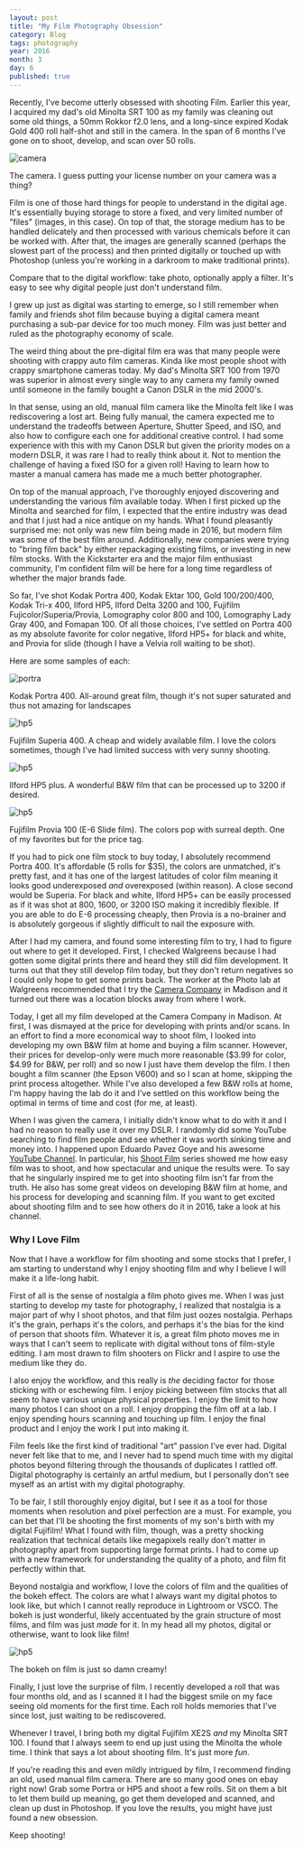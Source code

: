 ```yaml
---
layout: post
title: "My Film Photography Obsession"
category: Blog
tags: photography
year: 2016
month: 3
day: 6
published: true  
---
```


Recently, I've become utterly obsessed with shooting Film. Earlier this year, I acquired my dad's old Minolta SRT 100 as my family was cleaning out some old things, a 50mm Rokkor f2.0 lens, and a long-since expired Kodak Gold 400 roll half-shot and still in the camera. In the span of 6 months I've gone on to shoot, develop, and scan over 50 rolls.

![camera](/images/blog/film/camera.jpg)
<div class="photo-caption">
  The camera. I guess putting your license number on your camera was a thing?
</div>

Film is one of those hard things for people to understand in the digital age. It's essentially buying
storage to store a fixed, and very limited number of "files" (images, in this case). On top of that, the storage medium has to be
handled delicately and then processed with various chemicals before it can be worked with. After that,
the images are generally scanned (perhaps the slowest part of the process) and then printed digitally or touched up with Photoshop (unless you're
working in a darkroom to make traditional prints).

Compare that to the digital workflow: take photo, optionally apply a filter. It's easy to see why digital people just don't understand film.

I grew up just as digital was starting to emerge, so I still remember when family and
friends shot film because buying a digital camera meant purchasing a sub-par device for too much money. Film
was just better and ruled as the photography economy of scale.

The weird thing about the pre-digital film era was that many people were shooting with crappy auto film cameras. Kinda like most people shoot with crappy smartphone cameras today. My dad's Minolta SRT 100 from 1970 was superior in almost every single way to any camera my family owned until someone in the family bought a Canon DSLR in the mid 2000's.

In that sense, using an old, manual film camera like the Minolta felt like I was rediscovering a lost art. Being fully manual, the camera expected me to understand the tradeoffs between Aperture, Shutter Speed, and ISO, and also how to configure each one for additional creative control. I had some experience with this with my Canon DSLR but given the priority modes on a modern DSLR, it was rare I had to really think about it. Not to mention the challenge of having a fixed ISO for a given roll! Having to learn how to master a manual camera has made me a much better photographer.

On top of the manual approach, I've thoroughly enjoyed discovering and understanding the various film available today. When I first picked up the Minolta and searched for film, I expected that the entire industry was dead and that I just had a nice antique on my hands. What I found pleasantly surprised me: not only was new film being made in 2016, but modern film was some of the best film around. Additionally, new companies were trying to "bring film back" by either repackaging existing films, or investing in new film stocks. With the Kickstarter era and the major film enthusiast community, I'm confident film will be here for a long time regardless of whether the major brands fade.

So far, I've shot Kodak Portra 400, Kodak Ektar 100, Gold 100/200/400, Kodak Tri-x 400, Ilford HP5, Ilford Delta 3200 and 100, Fujifilm Fujicolor/Superia/Provia, Lomography color 800 and 100, Lomography Lady Gray 400, and Fomapan 100. Of all those choices, I've settled on Portra 400 as my absolute favorite for color negative, Ilford HP5+ for black and white, and Provia for slide (though I have a Velvia roll waiting to be shot).

Here are some samples of each:

![portra](/images/blog/film/portra.jpg)
<div class="photo-caption">
  Kodak Portra 400. All-around great film, though it's not super saturated and thus not amazing for landscapes
</div>

![hp5](/images/blog/film/fs4.jpg)
<div class="photo-caption">
  Fujifilm Superia 400. A cheap and widely available film. I love the colors sometimes, though I've had limited success with very sunny shooting.
</div>

![hp5](/images/blog/film/hp5.jpg)
<div class="photo-caption">
  Ilford HP5 plus. A wonderful B&amp;W film that can be processed up to 3200 if desired.
</div>

![hp5](/images/blog/film/provia.jpg)
<div class="photo-caption">
  Fujifilm Provia 100 (E-6 Slide film). The colors pop with surreal depth. One of my favorites but for the price tag.
</div>


If you had to pick one film stock to buy today, I absolutely recommend Portra 400. It's affordable (5 rolls for $35), the colors are unmatched, it's pretty fast, and it has one of the largest latitudes of color film meaning it looks good underexposed _and_ overexposed (within reason). A close second would be Superia. For black and white, Ilford HP5+ can be easily processed as if it was shot at 800, 1600, or 3200 ISO making it incredibly flexible. If you are able to do E-6 processing cheaply, then Provia is a no-brainer and is absolutely gorgeous if slightly difficult to nail the exposure with.

After I had my camera, and found some interesting film to try, I had to figure out where to get it developed. First, I checked Walgreens because I had gotten some digital prints there and heard they still did film development. It turns out that they still develop film today, but they don't return negatives so I could only hope to get some prints back. The worker at the Photo lab at Walgreens recommended that I try the [Camera Company](http://www.cameracompany.com/) in Madison and it turned out there was a location blocks away from where I work.

Today, I get all my film developed at the Camera Company in Madison. At first, I was dismayed at the price for developing with prints and/or scans. In an effort to find a more economical way to shoot film, I looked into developing my own B&W film at home and buying a film scanner. However, their prices for develop-only were much more reasonable ($3.99 for color, $4.99 for B&W, per roll) and so now I just have them develop the film. I then bought a film scanner (the Epson V600) and so I scan at home, skipping the print process altogether. While I've also developed a few B&W rolls at home, I'm happy having the lab do it and I've settled on this workflow being the optimal in terms of time and cost (for me, at least).

When I was given the camera, I initially didn't know what to do with it and I had no reason to really use it over my DSLR. I randomly did some YouTube searching to find film people and see whether it was worth sinking time and money into. I happened upon Eduardo Pavez Goye and his awesome [YouTube Channel](https://www.youtube.com/user/ProfetaParanoia). In particular, his [Shoot Film](https://www.youtube.com/playlist?list=PL5VdEThfwM7GxqjiF5XkadZ6eDwlCd8-6) series showed me how easy film was to shoot, and how spectacular and unique the results were. To say that he singularly inspired me to get into shooting film isn't far from the truth. He also has some great videos on developing B&W film at home, and his process for developing and scanning film. If you want to get excited about shooting film and to see how others do it in 2016, take a look at his channel.

### Why I Love Film

Now that I have a workflow for film shooting and some stocks that I prefer, I am starting to understand why I enjoy shooting film and why I believe I will make it a life-long habit.

First of all is the sense of nostalgia a film photo gives me. When I was just starting to develop my taste for photography, I realized that nostalgia is a major part of why I shoot photos, and that film just oozes nostalgia. Perhaps it's the grain, perhaps it's the colors, and perhaps it's the bias for the kind of person that shoots film. Whatever it is, a great film photo moves me in ways that I can't seem to replicate with digital without tons of film-style editing. I am most drawn to film shooters on Flickr and I aspire to use the medium like they do.

I also enjoy the workflow, and this really is *the* deciding factor for those sticking with or eschewing film. I enjoy picking between film stocks that all seem to have various unique physical properties. I enjoy the limit to how many photos I can shoot on a roll. I enjoy dropping the film off at a lab. I enjoy spending hours scanning and touching up film. I enjoy the final product and I enjoy the work I put into making it.

Film feels like the first kind of traditional "art" passion I've ever had. Digital never felt like that to me, and I never had to spend much time with my digital photos beyond filtering through the thousands of duplicates I rattled off. Digital photography is certainly an artful medium, but I personally don't see myself as an artist with my digital photography.

To be fair, I still thoroughly enjoy digital, but I see it as a tool for those moments when resolution and pixel perfection are a must. For example, you can bet that I'll be shooting the first moments of my son's birth with my digital Fujifilm! What I found with film, though, was a pretty shocking realization that technical details like megapixels really don't matter in photography apart from supporting large format prints. I had to come up with a new framework for understanding the quality of a photo, and film fit perfectly within that.

Beyond nostalgia and workflow, I love the colors of film and the qualities of the bokeh effect. The colors are what I always want my digital photos to look like, but which I cannot really reproduce in Lightroom or VSCO. The bokeh is just wonderful, likely accentuated by the grain structure of most films, and film was just *made* for it. In my head all my photos, digital or otherwise, want to look like film!

![hp5](/images/blog/film/bokeh.jpg)
<div class="photo-caption">
  The bokeh on film is just so damn creamy!
</div>

Finally, I just love the surprise of film. I recently developed a roll that was four months old, and as I scanned it I had the biggest smile on my face seeing old moments for the first time. Each roll holds memories that I've since lost, just waiting to be rediscovered.

Whenever I travel, I bring both my digital Fujifilm XE2S *and* my Minolta SRT 100. I found that I always seem to end up just using the Minolta the whole time. I think that says a lot about shooting film. It's just more *fun*.

If you're reading this and even mildly intrigued by film, I recommend finding an old, used manual film camera. There are so many good ones on ebay right now! Grab some Portra or HP5 and shoot a few rolls. Sit on them a bit to let them build up meaning, go get them developed and scanned, and clean up dust in Photoshop. If you love the results, you might have just found a new obsession.

Keep shooting!
